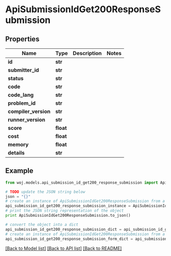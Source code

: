 # ApiSubmissionIdGet200ResponseSubmission


## Properties
Name | Type | Description | Notes
------------ | ------------- | ------------- | -------------
**id** | **str** |  | 
**submitter_id** | **str** |  | 
**status** | **str** |  | 
**code** | **str** |  | 
**code_lang** | **str** |  | 
**problem_id** | **str** |  | 
**compiler_version** | **str** |  | 
**runner_version** | **str** |  | 
**score** | **float** |  | 
**cost** | **float** |  | 
**memory** | **float** |  | 
**details** | **str** |  | 

## Example

```python
from woj.models.api_submission_id_get200_response_submission import ApiSubmissionIdGet200ResponseSubmission

# TODO update the JSON string below
json = "{}"
# create an instance of ApiSubmissionIdGet200ResponseSubmission from a JSON string
api_submission_id_get200_response_submission_instance = ApiSubmissionIdGet200ResponseSubmission.from_json(json)
# print the JSON string representation of the object
print ApiSubmissionIdGet200ResponseSubmission.to_json()

# convert the object into a dict
api_submission_id_get200_response_submission_dict = api_submission_id_get200_response_submission_instance.to_dict()
# create an instance of ApiSubmissionIdGet200ResponseSubmission from a dict
api_submission_id_get200_response_submission_form_dict = api_submission_id_get200_response_submission.from_dict(api_submission_id_get200_response_submission_dict)
```
[[Back to Model list]](../README.md#documentation-for-models) [[Back to API list]](../README.md#documentation-for-api-endpoints) [[Back to README]](../README.md)


